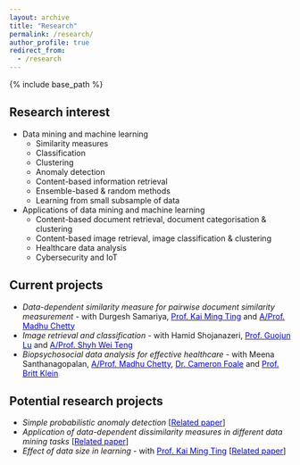 ```yaml
---
layout: archive
title: "Research"
permalink: /research/
author_profile: true
redirect_from:
  - /research
---
```


{% include base_path %}

Research interest
-----------------
* Data mining and machine learning
  * Similarity measures
  * Classification
  * Clustering
  * Anomaly detection
  * Content-based information retrieval
  * Ensemble-based & random methods
  * Learning from small subsample of data
* Applications of data mining and machine learning
  * Content-based document retrieval, document categorisation & clustering 	
  * Content-based image retrieval, image classification & clustering
  * Healthcare data analysis
  * Cybersecurity and IoT  


Current projects
----------------
* <i>Data-dependent similarity measure for pairwise document similarity measurement</i> - with Durgesh Samariya, [<span style="color:blue">Prof. Kai Ming Ting</span>](https://federation.edu.au/faculties-and-schools/faculty-of-science-and-technology/staff-profiles/information-technology/kai-ming-ting) and [<span style="color:blue">A/Prof. Madhu Chetty</span>](https://federation.edu.au/faculties-and-schools/faculty-of-science-and-technology/staff-profiles/information-technology/madhu-chetty-assoc.-professor)
* <i>Image retrieval and classification</i> - with Hamid Shojanazeri, [<span style="color:blue">Prof. Guojun Lu</span>](https://federation.edu.au/faculties-and-schools/faculty-of-science-and-technology/staff-profiles/leadership/guojun-lu) and [<span style="color:blue">A/Prof. Shyh Wei Teng</span>](https://federation.edu.au/faculties-and-schools/faculty-of-science-and-technology/staff-profiles/leadership/shyh-wei-teng)
* <i>Biopsychosocial data analysis for effective healthcare</i> - with Meena Santhanagopalan, [<span style="color:blue">A/Prof. Madhu Chetty</span>](https://federation.edu.au/faculties-and-schools/faculty-of-science-and-technology/staff-profiles/information-technology/madhu-chetty-assoc.-professor), [<span style="color:blue">Dr. Cameron Foale</span>](https://federation.edu.au/faculties-and-schools/faculty-of-science-and-technology/staff-profiles/information-technology/dr-cameron-foale) and [<span style="color:blue">Prof. Britt Klein</span>](https://federation.edu.au/faculties-and-schools/faculty-of-health/staff-profiles/staff-directory/klein-britt)

Potential research projects
---------------------------
* <i>Simple probabilistic anomaly detection</i> [[<span style="color:blue">Related paper</span>](https://link.springer.com/chapter/10.1007/978-3-319-31863-9_6)]
* <i>Application of data-dependent dissimilarity measures in different data mining tasks</i> [[<span style="color:blue">Related paper</span>](https://link.springer.com/chapter/10.1007/978-3-319-31863-9_6)]
* <i>Effect of data size in learning</i> - with [<span style="color:blue">Prof. Kai Ming Ting</span>](https://federation.edu.au/faculties-and-schools/faculty-of-science-and-technology/staff-profiles/information-technology/kai-ming-ting) [[<span style="color:blue">Related paper</span>](https://link.springer.com/article/10.1007/s10994-016-5586-4)]
